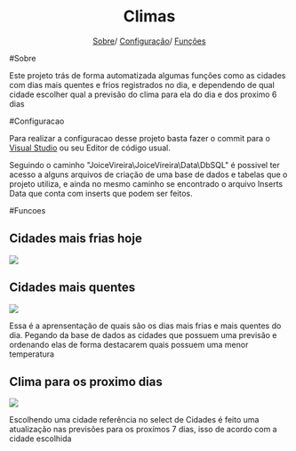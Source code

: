 <h1 align="center">Climas</h1>
<p align="center">
  <a href="#Sobre">Sobre</a>/
  <a href="#Configuracao">Configuração</a>/
  <a href="Funcoes">Funções</a>
</p>


#Sobre

<p>Este projeto trás de forma automatizada algumas funções como as cidades com dias mais quentes e frios registrados no dia,
  e dependendo de qual cidade escolher qual a previsão do clima para ela do dia e dos proximo 6 dias</p>
 
#Configuracao

<p>Para realizar a configuracao desse projeto basta fazer o commit para o <a href="https://visualstudio.microsoft.com/pt-br/downloads/">Visual Studio</a> ou seu Editor de código usual.</p>
<p>Seguindo o caminho "JoiceVireira\JoiceVireira\Data\DbSQL" é possivel ter acesso a alguns arquivos de criação de uma base de dados e tabelas que o projeto utiliza,
e ainda no mesmo caminho se encontrado o arquivo Inserts Data que conta com inserts que podem ser feitos.</p>

#Funcoes

<h2>Cidades mais frias hoje </h2>
 <img src="https://user-images.githubusercontent.com/72620316/158080202-c4f09cfa-62ce-422b-ac19-8f8e39462fcf.png" >
 
 <h2>Cidades mais quentes</h2>
 
 <img src="https://user-images.githubusercontent.com/72620316/158080548-a2852b34-ec7c-4e8c-9062-ce11b6788aba.png">
 
 <p>Essa é a aprensentação de quais são os dias mais frias e mais quentes do dia. Pegando da base de dados as cidades que possuem uma previsão e ordenando 
    elas de forma destacarem quais possuem uma menor temperatura</p>
  
  <h2>Clima para os proximo dias</h2>
  <img src="https://user-images.githubusercontent.com/72620316/158080694-adec7220-a8d7-45cf-a97d-43f2600e592d.png" >
 <p>Escolhendo uma cidade referência no select de Cidades é feito uma atualização nas previsões para os proxímos 7 dias, isso de acordo com a cidade escolhida</p>
